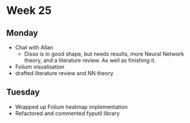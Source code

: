 # Week 25
## Monday
- Chat with Allan
  - Disso is in good shape, but needs results, more Neural Network theory, and a literature review. As well as finishing it. 
- Folium visualisation
- drafted literature review and NN theory

## Tuesday
- Wrapped up Folium heatmap implementation 
- Refactored and commented fyputil library
